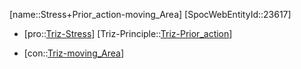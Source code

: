 ﻿---
type: TrizContradiction
aliases:
- Stress+Prior_action-moving_Area
license: CC BY-SA 4.0
copyright: https://github.com/SpocWeb
IsDeleted: false
IsReadOnly: false
Confidential: public
tags: 
- Triz/Contradiction
---
[name::Stress+Prior_action-moving_Area]
[SpocWebEntityId::23617]
+ [pro::[Triz-Stress](tech/Triz/Parameter/Triz-Stress.md)]
[Triz-Principle::[Triz-Prior_action](tech/Triz/Principle/Triz-Prior_action.md)]
- [con::[Triz-moving_Area](tech/Triz/Parameter/Triz-moving_Area.md)]

